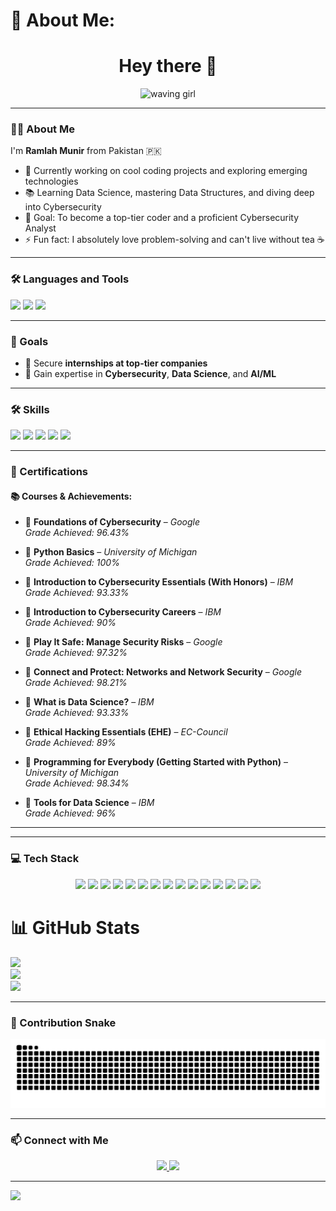 # 💫 About Me:

<h1 align="center">Hey there 👋</h1>

<p align="center">
  <img src="https://encrypted-tbn0.gstatic.com/images?q=tbn:ANd9GcSQIC2D5z_kzPOGO62dz8SH4qVr6nQMIWHNUA&s" alt="waving girl" width="200"/>
</p>

---

### 👩‍💻 About Me

I'm **Ramlah Munir** from Pakistan 🇵🇰  
- 🔭 Currently working on cool coding projects and exploring emerging technologies  
- 📚 Learning Data Science, mastering Data Structures, and diving deep into Cybersecurity  
- 🎯 Goal: To become a top-tier coder and a proficient Cybersecurity Analyst  
- ⚡ Fun fact: I absolutely love problem-solving and can't live without tea ☕  

---

### 🛠 Languages and Tools

<div align="left">
  <img src="https://cdn.jsdelivr.net/gh/devicons/devicon/icons/python/python-original.svg" height="30"/>
  <img src="https://cdn.jsdelivr.net/gh/devicons/devicon/icons/cplusplus/cplusplus-original.svg" height="30"/>
  <img src="https://cdn.jsdelivr.net/gh/devicons/devicon/icons/java/java-original.svg" height="30"/>
</div>

---

### 🚀 Goals

- 🔹 Secure **internships at top-tier companies**  
- 🔹 Gain expertise in **Cybersecurity**, **Data Science**, and **AI/ML**

---

### 🛠️ Skills

<p align="left">
  <img src="https://img.shields.io/badge/-Java-007396?style=flat&logo=java&logoColor=white"/>
  <img src="https://img.shields.io/badge/-Python-3776AB?style=flat&logo=python&logoColor=white"/>
  <img src="https://img.shields.io/badge/-C++-00599C?style=flat&logo=c%2B%2B&logoColor=white"/>
  <img src="https://img.shields.io/badge/-MySQL-4479A1?style=flat&logo=mysql&logoColor=white"/>
  <img src="https://img.shields.io/badge/-Problem%20Solving-6A1B9A?style=flat"/>
</p>

---

### 📜 Certifications

#### 📚 Courses & Achievements:

- 📜 **Foundations of Cybersecurity** – *Google*  
  *Grade Achieved: 96.43%*

- 📜 **Python Basics** – *University of Michigan*  
  *Grade Achieved: 100%*

- 📜 **Introduction to Cybersecurity Essentials (With Honors)** – *IBM*  
  *Grade Achieved: 93.33%*

- 📜 **Introduction to Cybersecurity Careers** – *IBM*  
  *Grade Achieved: 90%*

- 📜 **Play It Safe: Manage Security Risks** – *Google*  
  *Grade Achieved: 97.32%*

- 📜 **Connect and Protect: Networks and Network Security** – *Google*  
  *Grade Achieved: 98.21%*

- 📜 **What is Data Science?** – *IBM*  
  *Grade Achieved: 93.33%*

- 📜 **Ethical Hacking Essentials (EHE)** – *EC-Council*  
  *Grade Achieved: 89%*

- 📜 **Programming for Everybody (Getting Started with Python)** – *University of Michigan*  
  *Grade Achieved: 98.34%*

- 📜 **Tools for Data Science** – *IBM*  
  *Grade Achieved: 96%*

---
---

### 💻 Tech Stack

<p align="center">
  <img src="https://img.shields.io/badge/c++-%2300599C.svg?style=for-the-badge&logo=c%2B%2B&logoColor=white"/>
  <img src="https://img.shields.io/badge/java-%23ED8B00.svg?style=for-the-badge&logo=openjdk&logoColor=white"/>
  <img src="https://img.shields.io/badge/latex-%23008080.svg?style=for-the-badge&logo=latex&logoColor=white"/>
  <img src="https://img.shields.io/badge/python-3670A0?style=for-the-badge&logo=python&logoColor=ffdd54"/>
  <img src="https://img.shields.io/badge/Anaconda-%2344A833.svg?style=for-the-badge&logo=anaconda&logoColor=white"/>
  <img src="https://img.shields.io/badge/cuda-000000.svg?style=for-the-badge&logo=nVIDIA&logoColor=green"/>
  <img src="https://img.shields.io/badge/mysql-4479A1.svg?style=for-the-badge&logo=mysql&logoColor=white"/>
  <img src="https://img.shields.io/badge/adobe-%23FF0000.svg?style=for-the-badge&logo=adobe&logoColor=white"/>
  <img src="https://img.shields.io/badge/Canva-%2300C4CC.svg?style=for-the-badge&logo=Canva&logoColor=white"/>
  <img src="https://img.shields.io/badge/pandas-%23150458.svg?style=for-the-badge&logo=pandas&logoColor=white"/>
  <img src="https://img.shields.io/badge/numpy-%23013243.svg?style=for-the-badge&logo=numpy&logoColor=white"/>
  <img src="https://img.shields.io/badge/scikit--learn-%23F7931E.svg?style=for-the-badge&logo=scikit-learn&logoColor=white"/>
  <img src="https://img.shields.io/badge/PyTorch-%23EE4C2C.svg?style=for-the-badge&logo=PyTorch&logoColor=white"/>
  <img src="https://img.shields.io/badge/github-%23121011.svg?style=for-the-badge&logo=github&logoColor=white"/>
  <img src="https://img.shields.io/badge/git-%23F05033.svg?style=for-the-badge&logo=git&logoColor=white"/>
</p>

# 📊 GitHub Stats

![](https://github-readme-stats.vercel.app/api?username=Ramlah7&theme=dark&hide_border=false&include_all_commits=false&count_private=false)  
![](https://nirzak-streak-stats.vercel.app/?user=Ramlah7&theme=dark&hide_border=false)  
![](https://github-readme-stats.vercel.app/api/top-langs/?username=Ramlah7&theme=dark&hide_border=false&include_all_commits=false&count_private=false&layout=compact)

---

### 🐍 Contribution Snake

<p align="center">
  <img src="https://raw.githubusercontent.com/Ramlah7/Ramlah7/output/snake.svg" alt="Snake animation"/>
</p>

---

### 📫 Connect with Me

<p align="center">
  <a href="https://www.linkedin.com/in/ramlah-munir-6b2320344/" target="_blank">
    <img src="https://img.shields.io/badge/LinkedIn-0077B5?style=for-the-badge&logo=linkedin&logoColor=white"/>
  </a>
  <a href="mailto:ramlahmunir786@gmail.com" target="_blank">
    <img src="https://img.shields.io/badge/Gmail-D14836?style=for-the-badge&logo=gmail&logoColor=white"/>
  </a>
</p>

---

[![](https://visitcount.itsvg.in/api?id=Ramlah7&icon=0&color=0)](https://visitcount.itsvg.in)
